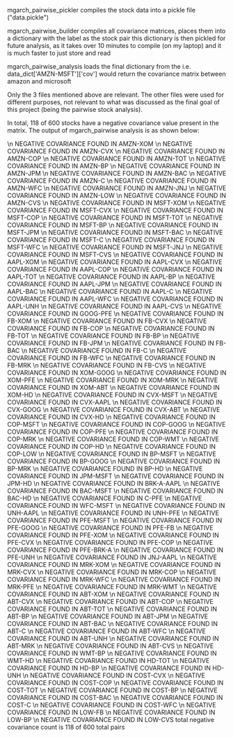 mgarch_pairwise_pickler compiles the stock data into a pickle file ("data.pickle")

mgarch_pairwise_builder compiles all covariance matrices, places them into a dictionary with the label as the stock pair
this dictionary is then pickled for future analysis, as it takes over 10 minutes to compile (on my laptop) and it is much faster to just store and read


mgarch_pairwise_analysis loads the final dictionary from the 
i.e. data_dict['AMZN-MSFT']['cov'] would return the covariance matrix between amazon and microsoft

Only the 3 files mentioned above are relevant. The other files were used for different purposes, not relevant to what was discussed as the final goal of this project (being the pairwise stock analysis).

In total, 118 of 600 stocks have a negative covariance value present in the matrix. The output of mgarch_pairwise analysis is as shown below:

\n NEGATIVE COVARIANCE FOUND IN AMZN-XOM
\n NEGATIVE COVARIANCE FOUND IN AMZN-CVX
\n NEGATIVE COVARIANCE FOUND IN AMZN-COP
\n NEGATIVE COVARIANCE FOUND IN AMZN-TOT
\n NEGATIVE COVARIANCE FOUND IN AMZN-BP
\n NEGATIVE COVARIANCE FOUND IN AMZN-JPM
\n NEGATIVE COVARIANCE FOUND IN AMZN-BAC
\n NEGATIVE COVARIANCE FOUND IN AMZN-C
\n NEGATIVE COVARIANCE FOUND IN AMZN-WFC
\n NEGATIVE COVARIANCE FOUND IN AMZN-JNJ
\n NEGATIVE COVARIANCE FOUND IN AMZN-LOW
\n NEGATIVE COVARIANCE FOUND IN AMZN-CVS
\n NEGATIVE COVARIANCE FOUND IN MSFT-XOM
\n NEGATIVE COVARIANCE FOUND IN MSFT-CVX
\n NEGATIVE COVARIANCE FOUND IN MSFT-COP
\n NEGATIVE COVARIANCE FOUND IN MSFT-TOT
\n NEGATIVE COVARIANCE FOUND IN MSFT-BP
\n NEGATIVE COVARIANCE FOUND IN MSFT-JPM
\n NEGATIVE COVARIANCE FOUND IN MSFT-BAC
\n NEGATIVE COVARIANCE FOUND IN MSFT-C
\n NEGATIVE COVARIANCE FOUND IN MSFT-WFC
\n NEGATIVE COVARIANCE FOUND IN MSFT-JNJ
\n NEGATIVE COVARIANCE FOUND IN MSFT-CVS
\n NEGATIVE COVARIANCE FOUND IN AAPL-XOM
\n NEGATIVE COVARIANCE FOUND IN AAPL-CVX
\n NEGATIVE COVARIANCE FOUND IN AAPL-COP
\n NEGATIVE COVARIANCE FOUND IN AAPL-TOT
\n NEGATIVE COVARIANCE FOUND IN AAPL-BP
\n NEGATIVE COVARIANCE FOUND IN AAPL-JPM
\n NEGATIVE COVARIANCE FOUND IN AAPL-BAC
\n NEGATIVE COVARIANCE FOUND IN AAPL-C
\n NEGATIVE COVARIANCE FOUND IN AAPL-WFC
\n NEGATIVE COVARIANCE FOUND IN AAPL-UNH
\n NEGATIVE COVARIANCE FOUND IN AAPL-CVS
\n NEGATIVE COVARIANCE FOUND IN GOOG-PFE
\n NEGATIVE COVARIANCE FOUND IN FB-XOM
\n NEGATIVE COVARIANCE FOUND IN FB-CVX
\n NEGATIVE COVARIANCE FOUND IN FB-COP
\n NEGATIVE COVARIANCE FOUND IN FB-TOT
\n NEGATIVE COVARIANCE FOUND IN FB-BP
\n NEGATIVE COVARIANCE FOUND IN FB-JPM
\n NEGATIVE COVARIANCE FOUND IN FB-BAC
\n NEGATIVE COVARIANCE FOUND IN FB-C
\n NEGATIVE COVARIANCE FOUND IN FB-WFC
\n NEGATIVE COVARIANCE FOUND IN FB-MRK
\n NEGATIVE COVARIANCE FOUND IN FB-CVS
\n NEGATIVE COVARIANCE FOUND IN XOM-GOOG
\n NEGATIVE COVARIANCE FOUND IN XOM-PFE
\n NEGATIVE COVARIANCE FOUND IN XOM-MRK
\n NEGATIVE COVARIANCE FOUND IN XOM-ABT
\n NEGATIVE COVARIANCE FOUND IN XOM-HD
\n NEGATIVE COVARIANCE FOUND IN CVX-MSFT
\n NEGATIVE COVARIANCE FOUND IN CVX-AAPL
\n NEGATIVE COVARIANCE FOUND IN CVX-GOOG
\n NEGATIVE COVARIANCE FOUND IN CVX-ABT
\n NEGATIVE COVARIANCE FOUND IN CVX-HD
\n NEGATIVE COVARIANCE FOUND IN COP-MSFT
\n NEGATIVE COVARIANCE FOUND IN COP-GOOG
\n NEGATIVE COVARIANCE FOUND IN COP-PFE
\n NEGATIVE COVARIANCE FOUND IN COP-MRK
\n NEGATIVE COVARIANCE FOUND IN COP-WMT
\n NEGATIVE COVARIANCE FOUND IN COP-HD
\n NEGATIVE COVARIANCE FOUND IN COP-LOW
\n NEGATIVE COVARIANCE FOUND IN BP-MSFT
\n NEGATIVE COVARIANCE FOUND IN BP-GOOG
\n NEGATIVE COVARIANCE FOUND IN BP-MRK
\n NEGATIVE COVARIANCE FOUND IN BP-HD
\n NEGATIVE COVARIANCE FOUND IN JPM-MSFT
\n NEGATIVE COVARIANCE FOUND IN JPM-HD
\n NEGATIVE COVARIANCE FOUND IN BRK-A-AAPL
\n NEGATIVE COVARIANCE FOUND IN BAC-MSFT
\n NEGATIVE COVARIANCE FOUND IN BAC-HD
\n NEGATIVE COVARIANCE FOUND IN C-PFE
\n NEGATIVE COVARIANCE FOUND IN WFC-MSFT
\n NEGATIVE COVARIANCE FOUND IN UNH-AAPL
\n NEGATIVE COVARIANCE FOUND IN UNH-PFE
\n NEGATIVE COVARIANCE FOUND IN PFE-MSFT
\n NEGATIVE COVARIANCE FOUND IN PFE-GOOG
\n NEGATIVE COVARIANCE FOUND IN PFE-FB
\n NEGATIVE COVARIANCE FOUND IN PFE-XOM
\n NEGATIVE COVARIANCE FOUND IN PFE-CVX
\n NEGATIVE COVARIANCE FOUND IN PFE-COP
\n NEGATIVE COVARIANCE FOUND IN PFE-BRK-A
\n NEGATIVE COVARIANCE FOUND IN PFE-UNH
\n NEGATIVE COVARIANCE FOUND IN JNJ-AAPL
\n NEGATIVE COVARIANCE FOUND IN MRK-XOM
\n NEGATIVE COVARIANCE FOUND IN MRK-CVX
\n NEGATIVE COVARIANCE FOUND IN MRK-COP
\n NEGATIVE COVARIANCE FOUND IN MRK-WFC
\n NEGATIVE COVARIANCE FOUND IN MRK-PFE
\n NEGATIVE COVARIANCE FOUND IN MRK-WMT
\n NEGATIVE COVARIANCE FOUND IN ABT-XOM
\n NEGATIVE COVARIANCE FOUND IN ABT-CVX
\n NEGATIVE COVARIANCE FOUND IN ABT-COP
\n NEGATIVE COVARIANCE FOUND IN ABT-TOT
\n NEGATIVE COVARIANCE FOUND IN ABT-BP
\n NEGATIVE COVARIANCE FOUND IN ABT-JPM
\n NEGATIVE COVARIANCE FOUND IN ABT-BAC
\n NEGATIVE COVARIANCE FOUND IN ABT-C
\n NEGATIVE COVARIANCE FOUND IN ABT-WFC
\n NEGATIVE COVARIANCE FOUND IN ABT-UNH
\n NEGATIVE COVARIANCE FOUND IN ABT-MRK
\n NEGATIVE COVARIANCE FOUND IN ABT-CVS
\n NEGATIVE COVARIANCE FOUND IN WMT-BP
\n NEGATIVE COVARIANCE FOUND IN WMT-HD
\n NEGATIVE COVARIANCE FOUND IN HD-TOT
\n NEGATIVE COVARIANCE FOUND IN HD-BP
\n NEGATIVE COVARIANCE FOUND IN HD-UNH
\n NEGATIVE COVARIANCE FOUND IN COST-CVX
\n NEGATIVE COVARIANCE FOUND IN COST-COP
\n NEGATIVE COVARIANCE FOUND IN COST-TOT
\n NEGATIVE COVARIANCE FOUND IN COST-BP
\n NEGATIVE COVARIANCE FOUND IN COST-BAC
\n NEGATIVE COVARIANCE FOUND IN COST-C
\n NEGATIVE COVARIANCE FOUND IN COST-WFC
\n NEGATIVE COVARIANCE FOUND IN LOW-FB
\n NEGATIVE COVARIANCE FOUND IN LOW-BP
\n NEGATIVE COVARIANCE FOUND IN LOW-CVS
total negative covariance count is 118 of 600 total pairs

